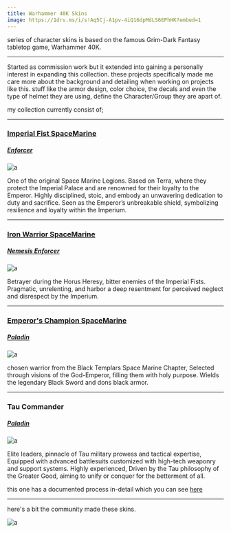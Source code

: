 ```yaml
---
title: Warhammer 40K Skins
image: https://1drv.ms/i/s!Aq5Cj-A1pv-4iQ16dpMdLS6EPhHK?embed=1
---
```

series of character skins is based on the famous Grim-Dark Fantasy tabletop game, Warhammer 40K. 
<!--more-->
---
Started as commission work but it extended into gaining a personally interest in expanding this collection.
these projects specifically made me care more about the background and detailing when working on projects like this. stuff like the armor design, color choice, the decals and even the type of helmet they are using, define the Character/Group they are apart of.

my collection currently consist of;

---
### [Imperial Fist SpaceMarine](https://thunderstore.io/package/KrononConspirator/40K_Imperial_Fists_Enforcer/)
##### [Enforcer](https://thunderstore.io/package/EnforcerGang/Enforcer/)

![a](https://lh3.googleusercontent.com/d/1q9oJPYmU5oqcjah-nMTxuI8zFmL8cG2R) 

One of the original Space Marine Legions. Based on Terra, where they protect the Imperial Palace and are renowned for their loyalty to the Emperor. Highly disciplined, stoic, and embody an unwavering dedication to duty and sacrifice. Seen as the Emperor’s unbreakable shield, symbolizing resilience and loyalty within the Imperium.

---
### [Iron Warrior SpaceMarine](https://thunderstore.io/package/KrononConspirator/40K_Iron_Warrior_Nemforcer/)
##### [Nemesis Enforcer](https://thunderstore.io/package/EnforcerGang/Enforcer/)

![a](https://lh3.googleusercontent.com/d/1RKxFvLyBpsCUJgP4H01pHSo_FmBkxjuI)

Betrayer during the Horus Heresy, bitter enemies of the Imperial Fists. Pragmatic, unrelenting, and harbor a deep resentment for perceived neglect and disrespect by the Imperium.

---
### [Emperor's Champion SpaceMarine](https://thunderstore.io/package/Kronon_Conspirator/40K_Emperors_Champion_Paladin/)
##### [Paladin](https://thunderstore.io/package/Paladin_Alliance/PaladinMod/)

![a](https://lh3.googleusercontent.com/d/1IMOPYK2pXZ7cUpoJtTUOCLlf9-j26KNj)

chosen warrior from the Black Templars Space Marine Chapter, Selected through visions of the God-Emperor, filling them with holy purpose. Wields the legendary Black Sword and dons black armor.

---
### Tau Commander
##### [Paladin](https://thunderstore.io/package/Paladin_Alliance/PaladinMod/)

![a](https://lh3.googleusercontent.com/d/1V6NBo23DLPnV5vyUbfKB1c75Bwlf1Bnl)

Elite leaders, pinnacle of Tau military prowess and tactical expertise, Equipped with advanced battlesuits customized with high-tech weaponry and support systems. Highly experienced, Driven by the Tau philosophy of the Greater Good, aiming to unify or conquer for the betterment of all.

this one has a documented process in-detail which you can see [here](/notes/TauComm)

---

here's a bit the community made these skins.

![a](https://lh3.googleusercontent.com/d/1GDpgBsS62c8pZGnaz0IrEj4uEUq333Cr)